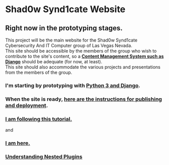 # Shad0w Synd1cate Website

## Right now in the prototyping stages.

This project will be the main website for the Shad0w Synd1cate Cybersecurity And IT Computer group of Las Vegas Nevada.  
This site should be accessible by the members of the group who wish to contribute to the site's content, so a **[Content Management System such as Django](https://www.django-cms.org/en/)** should be adequate (for now, at least).  
This site should also accommodate the various projects and presentations from the members of the group.

###  I'm starting by prototyping with [Python 3 and Django](https://github.com/divio/django-cms).

### When the site is ready, [here are the instructions for publishing and deployment](http://support.divio.com/academy/basic-how-to-build-a-website-and-blog-with-django-cms-60-minutes/8-publishing-your-changes).

### [I am following this tutorial.](http://support.divio.com/academy/basic-how-to-build-a-website-and-blog-with-django-cms-60-minutes/3-adding-a-few-pages)  
and  
### [I am here.](http://support.divio.com/academy/advanced-how-to-build-a-website-and-blog-with-django-cms/16-creating-a-django-application)  

### [Understanding Nested Plugins](http://support.divio.com/academy/bonus-topics/understanding-nested-plugins)
